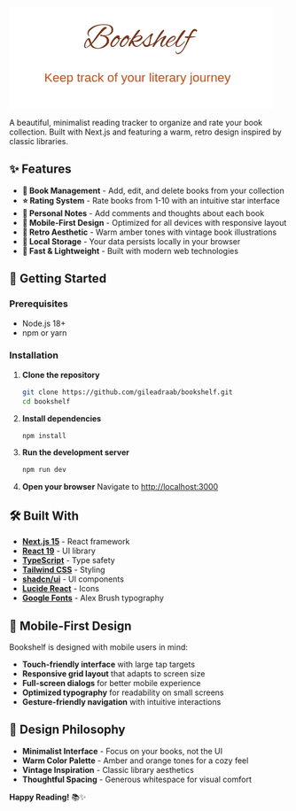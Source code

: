 ![Logo](public/images/bookshelf-removedbg.png)

A beautiful, minimalist reading tracker to organize and rate your book collection. Built with Next.js and featuring a warm, retro design inspired by classic libraries.

## ✨ Features

- **📖 Book Management** - Add, edit, and delete books from your collection
- **⭐ Rating System** - Rate books from 1-10 with an intuitive star interface
- **💭 Personal Notes** - Add comments and thoughts about each book
- **📱 Mobile-First Design** - Optimized for all devices with responsive layout
- **🎨 Retro Aesthetic** - Warm amber tones with vintage book illustrations
- **💾 Local Storage** - Your data persists locally in your browser
- **🚀 Fast & Lightweight** - Built with modern web technologies

## 🚀 Getting Started

### Prerequisites
- Node.js 18+ 
- npm or yarn

### Installation

1. **Clone the repository**
   ```bash
   git clone https://github.com/gileadraab/bookshelf.git
   cd bookshelf
   ```

2. **Install dependencies**
   ```bash
   npm install
   ```

3. **Run the development server**
   ```bash
   npm run dev
   ```


4. **Open your browser**
   Navigate to [http://localhost:3000](http://localhost:3000)

## 🛠️ Built With

- **[Next.js 15](https://nextjs.org/)** - React framework
- **[React 19](https://react.dev/)** - UI library
- **[TypeScript](https://www.typescriptlang.org/)** - Type safety
- **[Tailwind CSS](https://tailwindcss.com/)** - Styling
- **[shadcn/ui](https://ui.shadcn.com/)** - UI components
- **[Lucide React](https://lucide.dev/)** - Icons
- **[Google Fonts](https://fonts.google.com/)** - Alex Brush typography

## 📱 Mobile-First Design

Bookshelf is designed with mobile users in mind:

- **Touch-friendly interface** with large tap targets
- **Responsive grid layout** that adapts to screen size
- **Full-screen dialogs** for better mobile experience
- **Optimized typography** for readability on small screens
- **Gesture-friendly navigation** with intuitive interactions

## 🎨 Design Philosophy

- **Minimalist Interface** - Focus on your books, not the UI
- **Warm Color Palette** - Amber and orange tones for a cozy feel
- **Vintage Inspiration** - Classic library aesthetics
- **Thoughtful Spacing** - Generous whitespace for visual comfort


**Happy Reading!** 📚✨
